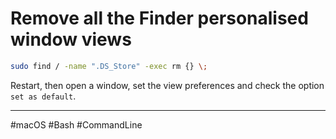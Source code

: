 # Remove all the Finder personalised window views

```bash
sudo find / -name ".DS_Store" -exec rm {} \;
```

Restart, then open a window, set the view preferences and check the option `set as default`.

---

#macOS #Bash #CommandLine